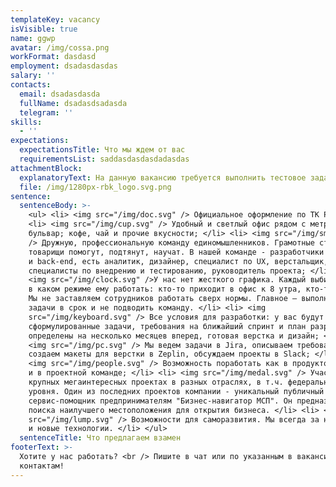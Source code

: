 ```yaml
---
templateKey: vacancy
isVisible: true
name: ggwp
avatar: /img/cossa.png
workFormat: dasdasd
employment: dsadasdasdas
salary: ''
contacts:
  email: dsadasdasda
  fullName: dsadasdsadasda
  telegram: ''
skills:
  - ''
expectations:
  expectationsTitle: Что мы ждем от вас
  requirementsList: saddasdasdasdadasdas
attachmentBlock:
  explanatoryText: На данную вакансию требуется выполнить тестовое задание
  file: /img/1280px-rbk_logo.svg.png
sentence:
  sentenceBody: >-
    <ul> <li> <img src="/img/doc.svg" /> Официальное оформление по ТК РФ; </li>
    <li> <img src="/img/cup.svg" /> Удобный и светлый офис рядом с метро Цветной
    бульвар; кофе, чай и прочие вкусности; </li> <li> <img src="/img/smile.svg"
    /> Дружную, профессиональную команду единомышленников. Грамотные старшие
    товарищи помогут, подтянут, научат. В нашей команде - разработчики front-end
    и back-end, есть аналитик, дизайнер, специалист по UX, верстальщик,
    специалисты по внедрению и тестированию, руководитель проекта; </li> <li>
    <img src="/img/clock.svg" />У нас нет жесткого графика. Каждый выбирает сам,
    в каком режиме ему работать: кто-то приходит в офис к 8 утра, кто-то — к 11.
    Мы не заставляем сотрудников работать сверх нормы. Главное — выполнять
    задачи в срок и не подводить команду. </li> <li> <img
    src="/img/keyboard.svg" /> Все условия для разработки: у вас будут четко
    сформулированные задачи, требования на ближайший спринт и план разработки
    определены на несколько месяцев вперед, готовая верстка и дизайн; </li> <li>
    <img src="/img/pc.svg" /> Мы ведем задачи в Jira, описываем требования в CF,
    создаем макеты для верстки в Zeplin, обсуждаем проекты в Slack; </li> <li>
    <img src="/img/people.svg" /> Возможность поработать как в продуктовой, так
    и в проектной команде; </li> <li> <img src="/img/medal.svg" /> Участие в
    крупных мегаинтересных проектах в разных отраслях, в т.ч. федерального
    уровня. Один из последних проектов компании - уникальный публичный
    сервис-помощник предпринимателям "Бизнес-навигатор МСП". Он предназначен для
    поиска наилучшего местоположения для открытия бизнеса. </li> <li> <img
    src="/img/lump.svg" /> Возможности для саморазвития. Мы всегда за новые идеи
    и новые технологии. </li> </ul>
  sentenceTitle: Что предлагаем взамен
footerText: >-
  Хотите у нас работать? <br /> Пишите в чат или по указанным в вакансии
  контактам!
---
```


